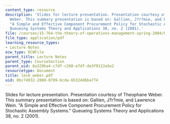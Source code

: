 ```yaml
---
content_type: resource
description: 'Slides for lecture presentation. Presentation courtesy of Theophane
  Weber. This summary presentation is based on: Gallien, J?r?mie, and Lawrence Wein.
  "A Simple and Effective Component Procurement Policy for Stochastic Assembly Systems."
  Queueing Systems Theory and Applications 38, no. 2 (2001).'
file: /courses/15-764-the-theory-of-operations-management-spring-2004/8bc74932288007996cda65324d6ba774_lec6_weber.pdf
file_type: application/pdf
learning_resource_types:
- Lecture Notes
ocw_type: OCWFile
parent_title: Lecture Notes
parent_type: CourseSection
parent_uid: 6a329ba4-c7df-c260-e7df-de3f9113a5e2
resourcetype: Document
title: lec6_weber.pdf
uid: 8bc74932-2880-0799-6cda-65324d6ba774
---
```

Slides for lecture presentation. Presentation courtesy of Theophane Weber. This summary presentation is based on: Gallien, J?r?mie, and Lawrence Wein. "A Simple and Effective Component Procurement Policy for Stochastic Assembly Systems." Queueing Systems Theory and Applications 38, no. 2 (2001).

